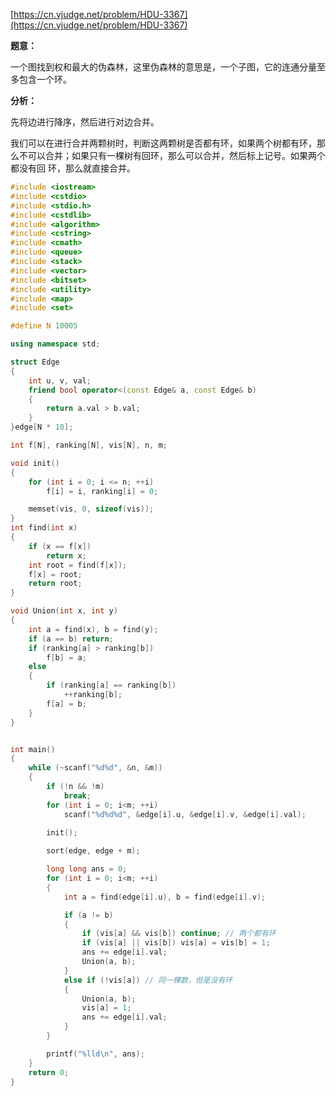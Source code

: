 [https://cn.vjudge.net/problem/HDU-3367](https://cn.vjudge.net/problem/HDU-3367)

**题意：**

一个图找到权和最大的伪森林，这里伪森林的意思是，一个子图，它的连通分量至多包含一个环。

**分析：**

先将边进行降序，然后进行对边合并。

我们可以在进行合并两颗树时，判断这两颗树是否都有环，如果两个树都有环，那么不可以合并；如果只有一棵树有回环，那么可以合并，然后标上记号。如果两个都没有回
环，那么就直接合并。

```c++
#include <iostream>
#include <cstdio>
#include <stdio.h>
#include <cstdlib>
#include <algorithm>
#include <cstring>
#include <cmath>
#include <queue>
#include <stack>
#include <vector>
#include <bitset>
#include <utility>
#include <map>
#include <set>

#define N 10005

using namespace std;

struct Edge
{
	int u, v, val;
	friend bool operator<(const Edge& a, const Edge& b)
	{
		return a.val > b.val;
	}
}edge[N * 10];

int f[N], ranking[N], vis[N], n, m;

void init()
{
	for (int i = 0; i <= n; ++i)
		f[i] = i, ranking[i] = 0;

	memset(vis, 0, sizeof(vis));
}
int find(int x)
{
	if (x == f[x])
		return x;
	int root = find(f[x]);
	f[x] = root;
	return root;
}

void Union(int x, int y)
{
	int a = find(x), b = find(y);
	if (a == b) return;
	if (ranking[a] > ranking[b])
		f[b] = a;
	else
	{
		if (ranking[a] == ranking[b])
			++ranking[b];
		f[a] = b;
	}
}


int main()
{
	while (~scanf("%d%d", &n, &m))
	{
		if (!n && !m)
			break;
		for (int i = 0; i<m; ++i)
			scanf("%d%d%d", &edge[i].u, &edge[i].v, &edge[i].val);

		init();
		
		sort(edge, edge + m);

		long long ans = 0;
		for (int i = 0; i<m; ++i)
		{
			int a = find(edge[i].u), b = find(edge[i].v);

			if (a != b)
			{
				if (vis[a] && vis[b]) continue; // 两个都有环
				if (vis[a] || vis[b]) vis[a] = vis[b] = 1;
				ans += edge[i].val;
				Union(a, b);
			}
			else if (!vis[a]) // 同一棵数，但是没有环
			{ 
				Union(a, b);
				vis[a] = 1;
				ans += edge[i].val;
			}
		}

		printf("%lld\n", ans);
	}
	return 0;
}

```

